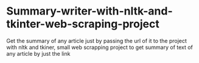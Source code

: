 # Summary-writer-with-nltk-and-tkinter-web-scraping-project
Get the summary of any article just by passing the url of it to the project with nltk and tkiner, small web scrapping project to get summary of text of any article by just the link
